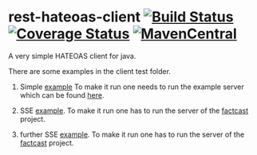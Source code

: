 # rest-hateoas-client [![Build Status](https://travis-ci.org/Mercateo/rest-hateoas-client.svg?branch=master)](https://travis-ci.org/Mercateo/rest-hateoas-client) [![Coverage Status](https://coveralls.io/repos/github/Mercateo/rest-hateoas-client/badge.svg)](https://coveralls.io/github/Mercateo/rest-hateoas-client?branch=master) [![MavenCentral](https://img.shields.io/maven-central/v/com.mercateo.rest/rest-hateoas-client.svg)](http://search.maven.org/#search%7Cgav%7C1%7Cg%3A%22com.mercateo.rest%22%20AND%20a%3A%22rest-hateoas-client%22) 


A very simple HATEOAS client for java.

There are some examples in the client test folder. 

1. Simple [example](src/test/java/com/mercateo/rest/hateoas/client/example/Example.java) To make it run one needs to run the example server which can be found [here](https://github.com/Mercateo/rest-demo-feature).

2. SSE [example](src/test/java/com/mercateo/rest/hateoas/client/example/sse/Example.java). To make it run one has to run the server of the [factcast](https://github.com/uweschaefer/factcast) project.

3. further SSE [example](src/test/java/com/mercateo/rest/hateoas/client/example/sse/Example2.java). To make it run one has to run the server of the [factcast](https://github.com/uweschaefer/factcast) project. 
